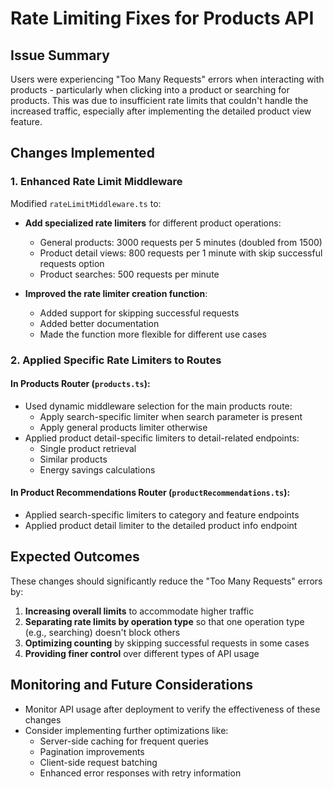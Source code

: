 # Rate Limiting Fixes for Products API

## Issue Summary
Users were experiencing "Too Many Requests" errors when interacting with products - particularly when clicking into a product or searching for products. This was due to insufficient rate limits that couldn't handle the increased traffic, especially after implementing the detailed product view feature.

## Changes Implemented

### 1. Enhanced Rate Limit Middleware

Modified `rateLimitMiddleware.ts` to:

- **Add specialized rate limiters** for different product operations:
  - General products: 3000 requests per 5 minutes (doubled from 1500)
  - Product detail views: 800 requests per 1 minute with skip successful requests option
  - Product searches: 500 requests per minute
  
- **Improved the rate limiter creation function**:
  - Added support for skipping successful requests
  - Added better documentation
  - Made the function more flexible for different use cases

### 2. Applied Specific Rate Limiters to Routes

#### In Products Router (`products.ts`):
- Used dynamic middleware selection for the main products route:
  - Apply search-specific limiter when search parameter is present
  - Apply general products limiter otherwise
- Applied product detail-specific limiters to detail-related endpoints:
  - Single product retrieval
  - Similar products
  - Energy savings calculations

#### In Product Recommendations Router (`productRecommendations.ts`):
- Applied search-specific limiters to category and feature endpoints
- Applied product detail limiter to the detailed product info endpoint

## Expected Outcomes

These changes should significantly reduce the "Too Many Requests" errors by:

1. **Increasing overall limits** to accommodate higher traffic
2. **Separating rate limits by operation type** so that one operation type (e.g., searching) doesn't block others
3. **Optimizing counting** by skipping successful requests in some cases
4. **Providing finer control** over different types of API usage

## Monitoring and Future Considerations

- Monitor API usage after deployment to verify the effectiveness of these changes
- Consider implementing further optimizations like:
  - Server-side caching for frequent queries
  - Pagination improvements
  - Client-side request batching
  - Enhanced error responses with retry information
